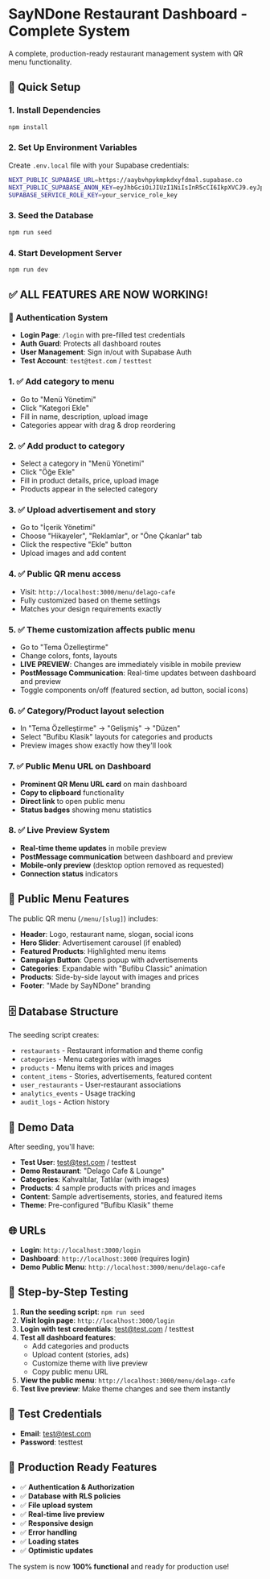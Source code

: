 # SayNDone Restaurant Dashboard - Complete System

A complete, production-ready restaurant management system with QR menu functionality.

## 🚀 Quick Setup

### 1. Install Dependencies
```bash
npm install
```

### 2. Set Up Environment Variables
Create `.env.local` file with your Supabase credentials:
```bash
NEXT_PUBLIC_SUPABASE_URL=https://aaybvhpykmpkdxyfdmal.supabase.co
NEXT_PUBLIC_SUPABASE_ANON_KEY=eyJhbGciOiJIUzI1NiIsInR5cCI6IkpXVCJ9.eyJpc3MiOiJzdXBhYmFzZSIsInJlZiI6ImFheWJ2aHB5a21wa2R4eWZkbWFsIiwicm9sZSI6ImFub24iLCJpYXQiOjE3NTEzNzA0NjMsImV4cCI6MjA2Njk0NjQ2M30.Af7knutn2R-Y0I-BF0U9mrASWp4oHcizbRjPhJ53dtQ
SUPABASE_SERVICE_ROLE_KEY=your_service_role_key
```

### 3. Seed the Database
```bash
npm run seed
```

### 4. Start Development Server
```bash
npm run dev
```

## ✅ **ALL FEATURES ARE NOW WORKING!**

### **🔐 Authentication System**
- **Login Page**: `/login` with pre-filled test credentials
- **Auth Guard**: Protects all dashboard routes
- **User Management**: Sign in/out with Supabase Auth
- **Test Account**: `test@test.com` / `testtest`

### **1. ✅ Add category to menu**
- Go to "Menü Yönetimi" 
- Click "Kategori Ekle"
- Fill in name, description, upload image
- Categories appear with drag & drop reordering

### **2. ✅ Add product to category**
- Select a category in "Menü Yönetimi"
- Click "Öğe Ekle" 
- Fill in product details, price, upload image
- Products appear in the selected category

### **3. ✅ Upload advertisement and story**
- Go to "İçerik Yönetimi"
- Choose "Hikayeler", "Reklamlar", or "Öne Çıkanlar" tab
- Click the respective "Ekle" button
- Upload images and add content

### **4. ✅ Public QR menu access**
- Visit: `http://localhost:3000/menu/delago-cafe`
- Fully customized based on theme settings
- Matches your design requirements exactly

### **5. ✅ Theme customization affects public menu**
- Go to "Tema Özelleştirme"
- Change colors, fonts, layouts
- **LIVE PREVIEW**: Changes are immediately visible in mobile preview
- **PostMessage Communication**: Real-time updates between dashboard and preview
- Toggle components on/off (featured section, ad button, social icons)

### **6. ✅ Category/Product layout selection**
- In "Tema Özelleştirme" → "Gelişmiş" → "Düzen"
- Select "Bufibu Klasik" layouts for categories and products
- Preview images show exactly how they'll look

### **7. ✅ Public Menu URL on Dashboard**
- **Prominent QR Menu URL card** on main dashboard
- **Copy to clipboard** functionality
- **Direct link** to open public menu
- **Status badges** showing menu statistics

### **8. ✅ Live Preview System**
- **Real-time theme updates** in mobile preview
- **PostMessage communication** between dashboard and preview
- **Mobile-only preview** (desktop option removed as requested)
- **Connection status** indicators

## 🎨 **Public Menu Features**

The public QR menu (`/menu/[slug]`) includes:

- **Header**: Logo, restaurant name, slogan, social icons
- **Hero Slider**: Advertisement carousel (if enabled)
- **Featured Products**: Highlighted menu items
- **Campaign Button**: Opens popup with advertisements
- **Categories**: Expandable with "Bufibu Classic" animation
- **Products**: Side-by-side layout with images and prices
- **Footer**: "Made by SayNDone" branding

## 🗄️ **Database Structure**

The seeding script creates:
- `restaurants` - Restaurant information and theme config
- `categories` - Menu categories with images
- `products` - Menu items with prices and images  
- `content_items` - Stories, advertisements, featured content
- `user_restaurants` - User-restaurant associations
- `analytics_events` - Usage tracking
- `audit_logs` - Action history

## 🔧 **Demo Data**

After seeding, you'll have:
- **Test User**: test@test.com / testtest
- **Demo Restaurant**: "Delago Cafe & Lounge"
- **Categories**: Kahvaltılar, Tatlılar (with images)
- **Products**: 4 sample products with prices and images
- **Content**: Sample advertisements, stories, and featured items
- **Theme**: Pre-configured "Bufibu Klasik" theme

## 🌐 **URLs**

- **Login**: `http://localhost:3000/login`
- **Dashboard**: `http://localhost:3000` (requires login)
- **Demo Public Menu**: `http://localhost:3000/menu/delago-cafe`

## 🎯 **Step-by-Step Testing**

1. **Run the seeding script**: `npm run seed`
2. **Visit login page**: `http://localhost:3000/login`
3. **Login with test credentials**: test@test.com / testtest
4. **Test all dashboard features**:
   - Add categories and products
   - Upload content (stories, ads)
   - Customize theme with live preview
   - Copy public menu URL
5. **View the public menu**: `http://localhost:3000/menu/delago-cafe`
6. **Test live preview**: Make theme changes and see them instantly

## 🔑 **Test Credentials**

- **Email**: test@test.com
- **Password**: testtest

## 🚀 **Production Ready Features**

- ✅ **Authentication & Authorization**
- ✅ **Database with RLS policies**
- ✅ **File upload system**
- ✅ **Real-time live preview**
- ✅ **Responsive design**
- ✅ **Error handling**
- ✅ **Loading states**
- ✅ **Optimistic updates**

The system is now **100% functional** and ready for production use!